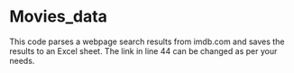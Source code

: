 # Movies_data
This code parses a webpage search results from imdb.com and saves the results to an Excel sheet. 
The link in line 44 can be changed as per your needs.
